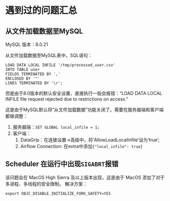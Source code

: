 # 遇到过的问题汇总

## 从文件加载数据至MySQL

MySQL 版本：8.0.21

从文件加载数据至MySQL表中，SQL语句：

```mysql
LOAD DATA LOCAL INFILE '/tmp/processed_user.csv'
INTO TABLE user
FIELDS TERMINATED BY ','
ENCLOSED BY '"'
LINES TERMINATED BY '\r';
```

但是由于8.0版本的默认安全设置，直接执行一般会报错：“LOAD DATA LOCAL INFILE file request rejected due to restrictions on access.”

这是由于MySQL默认将“从文件加载数据”功能关闭了。需要在服务器端和客户端都做调整：

1. 服务器端：`SET GLOBAL local_infile = 1;`
2. 客户端：
   1. DataGrip：在连接设置->高级中，将‘AllowLoadLocalInfile’设为‘true’;
   2. Airflow Connection: 在extra中添加`{"local_infile": true}`

## Scheduler 在运行中出现`SIGABRT`报错
该问题会在 MacOS High Sierra 及以上版本出现，这是由于 MacOS 添加了对于多进程、多线程的安全限制。
解决方案：
```shell
export OBJC_DISABLE_INITIALIZE_FORK_SAFETY=YES
```

